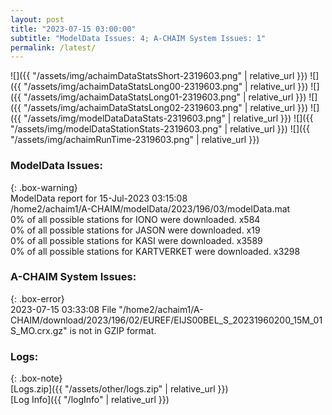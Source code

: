 ```yaml
---
layout: post
title: "2023-07-15 03:00:00"
subtitle: "ModelData Issues: 4; A-CHAIM System Issues: 1"
permalink: /latest/
---
```


![]({{ "/assets/img/achaimDataStatsShort-2319603.png" | relative_url }})
![]({{ "/assets/img/achaimDataStatsLong00-2319603.png" | relative_url }})
![]({{ "/assets/img/achaimDataStatsLong01-2319603.png" | relative_url }})
![]({{ "/assets/img/achaimDataStatsLong02-2319603.png" | relative_url }})
![]({{ "/assets/img/modelDataDataStats-2319603.png" | relative_url }})
![]({{ "/assets/img/modelDataStationStats-2319603.png" | relative_url }})
![]({{ "/assets/img/achaimRunTime-2319603.png" | relative_url }})


### ModelData Issues:  
  
{: .box-warning}  
 ModelData report for 15-Jul-2023 03:15:08   
 /home2/achaim1/A-CHAIM/modelData/2023/196/03/modelData.mat   
 0% of all possible stations for IONO were downloaded. x584   
 0% of all possible stations for JASON were downloaded. x19   
 0% of all possible stations for KASI were downloaded. x3589   
 0% of all possible stations for KARTVERKET were downloaded. x3298   
  
### A-CHAIM System Issues:  
  
{: .box-error}  
2023-07-15 03:33:08 File "/home2/achaim1/A-CHAIM/download/2023/196/02/EUREF/EIJS00BEL_S_20231960200_15M_01S_MO.crx.gz" is not in GZIP format.  

### Logs:  
  
{: .box-note}  
[Logs.zip]({{ "/assets/other/logs.zip" | relative_url }})  
[Log Info]({{ "/logInfo" | relative_url }})  
